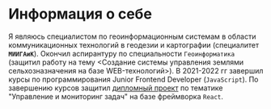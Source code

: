 # Информация о себе

Я являюсь специалистом по геоинформационным системам в области коммуникационных технологий в геодезии и картографии (специалитет **`МИИГАиК`**).
Окончил аспирантуру по специальности `Геоинформатика` (защитил работу на тему <Создание системы управления землями сельхозназначения на базе WEB-технологий>).
В 2021-2022 гг завершил курсы по программирования Junior Frontend Developer (`JavaScript`). По завершению курсов защитил [дипломный проект](https://github.com/STAS-X/backend) по тематике "Управление и мониторинг задач" на базе фреймворка `React`.
